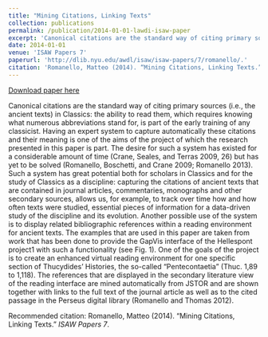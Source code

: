 ```yaml
---
title: "Mining Citations, Linking Texts"
collection: publications
permalink: /publication/2014-01-01-lawdi-isaw-paper
excerpt: 'Canonical citations are the standard way of citing primary sources (i.e., the ancient texts) in Classics: the ability to read them, which requires knowing what numerous abbreviations stand for, is part of the early training of any classicist. Having an expert system to capture automatically these citations and their meaning is one of the aims of the project of which the research presented in this paper is part. The desire for such a system has existed for a considerable amount of time (Crane, Seales, and Terras 2009, 26) but has yet to be solved (Romanello, Boschetti, and Crane 2009; Romanello 2013). Such a system has great potential both for scholars in Classics and for the study of Classics as a discipline: capturing the citations of ancient texts that are contained in journal articles, commentaries, monographs and other secondary sources, allows us, for example, to track over time how and how often texts were studied, essential pieces of information for a data-driven study of the discipline and its evolution. Another possible use of the system is to display related bibliographic references within a reading environment for ancient texts. The examples that are used in this paper are taken from work that has been done to provide the GapVis interface of the Hellespont project1 with such a functionality (see Fig. 1). One of the goals of the project is to create an enhanced virtual reading environment for one specific section of Thucydides’ Histories, the so-called “Pentecontaetia” (Thuc. 1,89 to 1,118). The references that are displayed in the secondary literature view of the reading interface are mined automatically from JSTOR and are shown together with links to the full text of the journal article as well as to the cited passage in the Perseus digital library (Romanello and Thomas 2012).'
date: 2014-01-01
venue: 'ISAW Papers 7'
paperurl: 'http://dlib.nyu.edu/awdl/isaw/isaw-papers/7/romanello/.'
citation: 'Romanello, Matteo (2014). “Mining Citations, Linking Texts.” <i>ISAW Papers 7</i>.'
---
```


<a href='http://dlib.nyu.edu/awdl/isaw/isaw-papers/7/romanello/.'>Download paper here</a>

Canonical citations are the standard way of citing primary sources (i.e., the ancient texts) in Classics: the ability to read them, which requires knowing what numerous abbreviations stand for, is part of the early training of any classicist. Having an expert system to capture automatically these citations and their meaning is one of the aims of the project of which the research presented in this paper is part. The desire for such a system has existed for a considerable amount of time (Crane, Seales, and Terras 2009, 26) but has yet to be solved (Romanello, Boschetti, and Crane 2009; Romanello 2013). Such a system has great potential both for scholars in Classics and for the study of Classics as a discipline: capturing the citations of ancient texts that are contained in journal articles, commentaries, monographs and other secondary sources, allows us, for example, to track over time how and how often texts were studied, essential pieces of information for a data-driven study of the discipline and its evolution. Another possible use of the system is to display related bibliographic references within a reading environment for ancient texts. The examples that are used in this paper are taken from work that has been done to provide the GapVis interface of the Hellespont project1 with such a functionality (see Fig. 1). One of the goals of the project is to create an enhanced virtual reading environment for one specific section of Thucydides’ Histories, the so-called “Pentecontaetia” (Thuc. 1,89 to 1,118). The references that are displayed in the secondary literature view of the reading interface are mined automatically from JSTOR and are shown together with links to the full text of the journal article as well as to the cited passage in the Perseus digital library (Romanello and Thomas 2012).

Recommended citation: Romanello, Matteo (2014). “Mining Citations, Linking Texts.” <i>ISAW Papers 7</i>.
